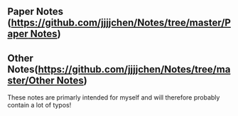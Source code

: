 ## **Paper Notes** ([https://github.com/jjjjchen/Notes/tree/master/Paper Notes](https://github.com/jjjjchen/Notes/tree/master/Paper%20Notes))





## **Other Notes**([https://github.com/jjjjchen/Notes/tree/master/Other Notes](https://github.com/jjjjchen/Notes/tree/master/Other%20Notes))





These notes are primarly intended for myself and will therefore probably contain a lot of typos!


